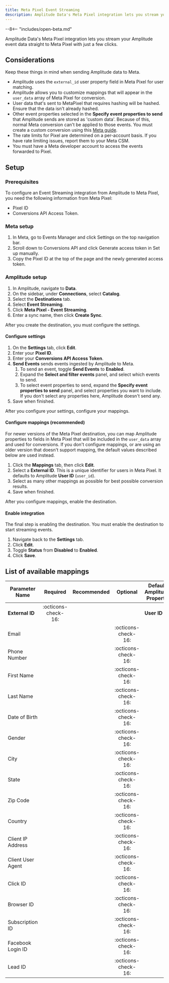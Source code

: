 ```yaml
---
title: Meta Pixel Event Streaming
description: Amplitude Data's Meta Pixel integration lets you stream your Amplitude event data straight to Meta Pixel with just a few clicks.
---
```


--8<-- "includes/open-beta.md"

Amplitude Data's Meta Pixel integration lets you stream your Amplitude event data straight to Meta Pixel with just a few clicks.

## Considerations

Keep these things in mind when sending Amplitude data to Meta.

- Amplitude uses the `external_id` user property field in Meta Pixel for user matching.
- Amplitude allows you to customize mappings that will appear in the `user_data` array of Meta Pixel for conversion.
- User data that's sent to MetaPixel that requires hashing will be hashed. Ensure that the data isn't already hashed.
- Other event properties selected in the **Specify event properties to send** that Amplitude sends are stored as 'custom data'. Because of this, normal Meta conversion can't be applied to those events. You must create a custom conversion using this [Meta guide](https://www.facebook.com/business/help/2375212726097833?id=1205376682832142 "https://www.facebook.com/business/help/2375212726097833?id=1205376682832142").
- The rate limits for Pixel are determined on a per-account basis. If you have rate limiting issues, report them to your Meta CSM.
- You must have a Meta developer account to access the events forwarded to Pixel.

## Setup

### Prerequisites

To configure an Event Streaming integration from Amplitude to Meta Pixel, you need the following information from Meta Pixel:

- Pixel ID
- Conversions API Access Token.

### Meta setup

1. In Meta, go to Events Manager and click Settings on the top navigation bar.
2. Scroll down to Conversions API and click Generate access token in Set up manually.
3. Copy the Pixel ID at the top of the page and the newly generated access token.

### Amplitude setup

1. In Amplitude, navigate to **Data**.
2. On the sidebar, under **Connections**, select **Catalog**.
3. Select the **Destinations** tab.
4. Select **Event Streaming**.
5. Click **Meta Pixel - Event Streaming**.
6. Enter a sync name, then click **Create Sync**.

After you create the destination, you must configure the settings.

#### Configure settings

1. On the **Settings** tab, click **Edit**.
2. Enter your **Pixel ID**.
3. Enter your **Conversions API Access Token**.
4. **Send Events** sends events ingested by Amplitude to Meta.
      1. To send an event, toggle **Send Events** to **Enabled**.
      2. Expand the **Select and filter events** panel, and select which events to send.
      3. To select event properties to send, expand the **Specify event properties to send** panel, and select properties you want to include. If you don't select any properties here, Amplitude doesn't send any.
5. Save when finished.

After you configure your settings, configure your mappings.

#### Configure mappings (recommended)

For newer versions of the Meta Pixel destination, you can map Amplitude properties to fields in Meta Pixel that will be included in the `user_data` array and used for conversions. If you don't configure mappings, or are using an older version that doesn't support mapping, the default values described below are used instead.

1. Click the **Mappings** tab, then click **Edit**.
2. Select a **External ID**. This is a unique identifier for users in Meta Pixel. It defaults to Amplitude **User ID** (`user_id`).
3. Select as many other mappings as possible for best possible conversion results.
4. Save when finished.

After you configure mappings, enable the destination.

#### Enable integration

The final step is enabling the destination. You must enable the destination to start streaming events.

1. Navigate back to the **Settings** tab.
2. Click **Edit**.
3. Toggle **Status** from **Disabled** to **Enabled**.
4. Click **Save**.

## List of available mappings

| Parameter Name    | Required              | Recommended   | Optional              | Default Amplitude Property |
|-------------------|:---------------------:|:-------------:|:---------------------:|----------------------------|
| **External ID**   | :octicons-check-16:   |               |                       | **User ID**                |
| Email             |                       |               | :octicons-check-16:   |                            |
| Phone Number      |                       |               | :octicons-check-16:   |                            |
| First Name        |                       |               | :octicons-check-16:   |                            |
| Last Name         |                       |               | :octicons-check-16:   |                            |
| Date of Birth     |                       |               | :octicons-check-16:   |                            |
| Gender            |                       |               | :octicons-check-16:   |                            |
| City              |                       |               | :octicons-check-16:   |                            |
| State             |                       |               | :octicons-check-16:   |                            |
| Zip Code          |                       |               | :octicons-check-16:   |                            |
| Country           |                       |               | :octicons-check-16:   |                            |
| Client IP Address |                       |               | :octicons-check-16:   |                            |
| Client User Agent |                       |               | :octicons-check-16:   |                            |
| Click ID          |                       |               | :octicons-check-16:   |                            |
| Browser ID        |                       |               | :octicons-check-16:   |                            |
| Subscription ID   |                       |               | :octicons-check-16:   |                            |
| Facebook Login ID |                       |               | :octicons-check-16:   |                            |
| Lead ID           |                       |               | :octicons-check-16:   |                            |
